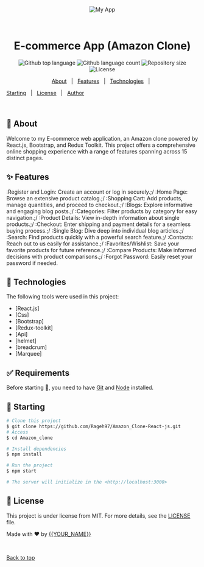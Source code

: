 <div align="center" id="top"> 
  <img src="./.github/app.gif" alt="My App" />

&#xa0;

  <!-- <a href="https://myapp.netlify.app">Demo</a> -->
</div>

<h1 align="center">E-commerce App (Amazon Clone)</h1>

<p align="center">
  <img alt="Github top language" src="https://img.shields.io/github/languages/top/{{Rageh97}}/my-app?color=56BEB8">

  <img alt="Github language count" src="https://img.shields.io/github/languages/count/{{Rageh97}}/my-app?color=56BEB8">

  <img alt="Repository size" src="https://img.shields.io/github/repo-size/{{Rageh97}}/my-app?color=56BEB8">

  <img alt="License" src="https://img.shields.io/github/license/{{Rageh97}}/my-app?color=56BEB8">

  <!-- <img alt="Github issues" src="https://img.shields.io/github/issues/{{YOUR_GITHUB_USERNAME}}/my-app?color=56BEB8" /> -->

  <!-- <img alt="Github forks" src="https://img.shields.io/github/forks/{{YOUR_GITHUB_USERNAME}}/my-app?color=56BEB8" /> -->

  <!-- <img alt="Github stars" src="https://img.shields.io/github/stars/{{YOUR_GITHUB_USERNAME}}/my-app?color=56BEB8" /> -->
</p>

<!-- Status -->

<!-- <h4 align="center">
	🚧  My App 🚀 Under construction...  🚧
</h4>

<hr> -->

<p align="center">
  <a href="#dart-about">About</a> &#xa0; | &#xa0; 
  <a href="#sparkles-features">Features</a> &#xa0; | &#xa0;
  <a href="#rocket-technologies">Technologies</a> &#xa0; | &#xa0;

  <a href="#checkered_flag-starting">Starting</a> &#xa0; | &#xa0;
  <a href="#memo-license">License</a> &#xa0; | &#xa0;
  <a href="https://github.com/{{Rageh97}}" target="_blank">Author</a>
</p>

<br>

## :dart: About

Welcome to my E-commerce web application, an Amazon clone powered by React.js, Bootstrap, and Redux Toolkit. This project offers a comprehensive online shopping experience with a range of features spanning across 15 distinct pages.

## :sparkles: Features

:Register and Login: Create an account or log in securely.;/
:Home Page: Browse an extensive product catalog.;/
:Shopping Cart: Add products, manage quantities, and proceed to checkout.;/
:Blogs: Explore informative and engaging blog posts.;/
:Categories: Filter products by category for easy navigation.;/
:Product Details: View in-depth information about single products.;/
:Checkout: Enter shipping and payment details for a seamless buying process.;/
:Single Blog: Dive deep into individual blog articles.;/
:Search: Find products quickly with a powerful search feature.;/
:Contacts: Reach out to us easily for assistance.;/
:Favorites/Wishlist: Save your favorite products for future reference.;/
:Compare Products: Make informed decisions with product comparisons.;/
:Forgot Password: Easily reset your password if needed.

## :rocket: Technologies

The following tools were used in this project:

- [React.js]
- [Css]
- [Bootstrap]
- [Redux-toolkit]
- [Api]
- [helmet]
- [breadcrum]
- [Marquee]

## :white_check_mark: Requirements

Before starting :checkered_flag:, you need to have [Git](https://git-scm.com) and [Node](https://nodejs.org/en/) installed.

## :checkered_flag: Starting

```bash
# Clone this project
$ git clone https://github.com/Rageh97/Amazon_Clone-React-js.git
# Access
$ cd Amazon_clone

# Install dependencies
$ npm install

# Run the project
$ npm start

# The server will initialize in the <http://localhost:3000>
```

## :memo: License

This project is under license from MIT. For more details, see the [LICENSE](LICENSE.md) file.

Made with :heart: by <a href="https://github.com/Rageh97" target="_blank">{{YOUR_NAME}}</a>

&#xa0;

<a href="#top">Back to top</a>
